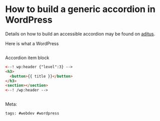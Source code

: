 # How to build a generic accordion in WordPress

Details on how to build an accessible accordion may be found on
[aditus].

Here is what a WordPress

```js

```

Accordion item block

```html
<--! wp:header {"level":3} -->
<h3>
  <button>{{ title }}</button>
</h3>
<section></section>
<--! /wp:header -->
```

```html

```

[aditus]: https://www.aditus.io/patterns/accordion/

Meta:

    tags: #webdev #wordpress
